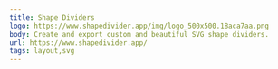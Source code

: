 ```yaml
---
title: Shape Dividers
logo: https://www.shapedivider.app/img/logo_500x500.18aca7aa.png
body: Create and export custom and beautiful SVG shape dividers.
url: https://www.shapedivider.app/
tags: layout,svg
---
```

